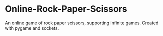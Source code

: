 # Online-Rock-Paper-Scissors
An online game of rock paper scissors, supporting infinite games. Created with pygame and sockets.
